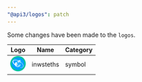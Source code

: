 ```yaml
---
"@api3/logos": patch
---
```


Some changes have been made to the `logos`.

|Logo|Name|Category|
|---|---|---|
|<img src="./raw/symbols/inwsteths.svg" width="36" alt="">|inwsteths|symbol|
